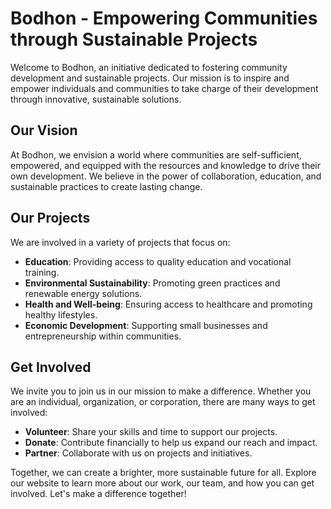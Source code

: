# Bodhon - Empowering Communities through Sustainable Projects

Welcome to Bodhon, an initiative dedicated to fostering community development and sustainable projects. Our mission is to inspire and empower individuals and communities to take charge of their development through innovative, sustainable solutions.

## Our Vision
At Bodhon, we envision a world where communities are self-sufficient, empowered, and equipped with the resources and knowledge to drive their own development. We believe in the power of collaboration, education, and sustainable practices to create lasting change.

## Our Projects
We are involved in a variety of projects that focus on:
- **Education**: Providing access to quality education and vocational training.
- **Environmental Sustainability**: Promoting green practices and renewable energy solutions.
- **Health and Well-being**: Ensuring access to healthcare and promoting healthy lifestyles.
- **Economic Development**: Supporting small businesses and entrepreneurship within communities.

## Get Involved
We invite you to join us in our mission to make a difference. Whether you are an individual, organization, or corporation, there are many ways to get involved:
- **Volunteer**: Share your skills and time to support our projects.
- **Donate**: Contribute financially to help us expand our reach and impact.
- **Partner**: Collaborate with us on projects and initiatives.

Together, we can create a brighter, more sustainable future for all. Explore our website to learn more about our work, our team, and how you can get involved. Let's make a difference together!

